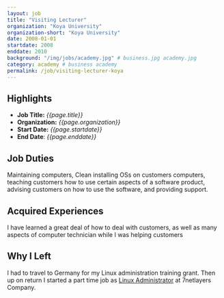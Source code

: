 ```yaml
---
layout: job
title: "Visiting Lecturer"
organization: "Koya University"
organization-short: "Koya University"
date: 2008-01-01
startdate: 2008
enddate: 2010
background: "/img/jobs/academy.jpg" # business.jpg academy.jpg
category: academy # business academy
permalink: /job/visiting-lecturer-koya
---
```


## Highlights

- **Job Title:** _{{page.title}}_
- **Organization:** _{{page.organization}}_
- **Start Date:** _{{page.startdate}}_
- **End Date**: _{{page.enddate}}_

## Job Duties

Maintaining computers, Clean installing OSs on customers computers, teaching customers how to use certain aspects of a software product, advising customers on how to use the software, and providing support.

## Acquired Experiences

I have learned a great deal of how to deal with customers, as well as many aspects of computer technician while I was helping customers

## Why I Left

I had to travel to Germany for my Linux administration training grant. Then up on return I started a part time job as [Linux Administrator](/job/linux-administrator) at 7netlayers Company.
